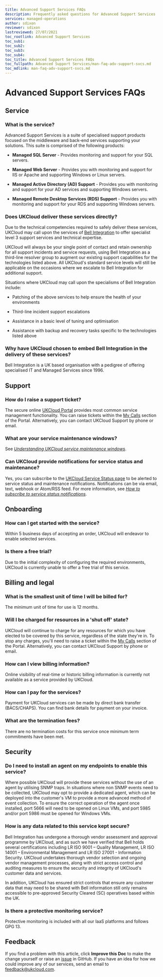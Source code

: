 ```yaml
---
title: Advanced Support Services FAQs
description: Frequently asked questions for Advanced Support Services
services: managed-operations
author: sdixon
reviewer: sdixon
lastreviewed: 27/07/2021
toc_rootlink: Advanced Support Services
toc_sub1: 
toc_sub2:
toc_sub3:
toc_sub4:
toc_title: Advanced Support Services FAQs
toc_fullpath: Advanced Support Services/man-faq-adv-support-svcs.md
toc_mdlink: man-faq-adv-support-svcs.md
---
```


# Advanced Support Services FAQs

## Service

### What is the service?

Advanced Support Services is a suite of specialised support products focused on the middleware and back-end services supporting your solutions. This suite is comprised of the following products:

- **Managed SQL Server** - Provides monitoring and support for your SQL servers.

- **Managed Web Server** - Provides you with monitoring and support for IIS or Apache and supporting Windows or Linux servers.

- **Managed Active Directory (AD) Support** - Provides you with monitoring and support for your AD services and supporting Windows servers.

- **Managed Remote Desktop Services (RDS) Support** - Provides you with monitoring and support for your RDS and supporting Windows servers.

### Does UKCloud deliver these services directly?

Due to the technical competencies required to safely deliver these services, UKCloud may call upon the services of [Bell Integration](https://www.bell-integration.com/) to offer specialist level 3 support services and technical expertise.

UKCloud will always be your single point of contact and retain ownership for all support incidents and service requests, using Bell Integration as a third-line resolver group to augment our existing support capabilities for the technologies listed above. All UKCloud's standard service levels will still be applicable on the occasions where we escalate to Bell Integration for additional support.

Situations where UKCloud may call upon the specialisms of Bell Integration include: 

- Patching of the above services to help ensure the health of your environments

- Third-line incident support escalations

- Assistance in a basic level of tuning and optimisation

- Assistance with backup and recovery tasks specific to the technologies listed above

### Why have UKCloud chosen to embed Bell Integration in the delivery of these services?

Bell Integration is a UK based organisation with a pedigree of offering specialised IT and Managed Services since 1996.

## Support

### How do I raise a support ticket?

The secure online [UKCloud Portal](https://portal.ukcloud.com/login) provides most common service management functionality. You can raise tickets within the [My Calls](https://portal.skyscapecloud.com/support/ivanti) section of the Portal. Alternatively, you can contact UKCloud Support by phone or email.

### What are your service maintenance windows?

See [*Understanding UKCloud service maintenance windows*](../other/other-ref-maintenance-windows.md).

### Can UKCloud provide notifications for service status and maintenance?

Yes, you can subscribe to the [UKCloud Service Status page](https://status.ukcloud.com/) to be alerted to service status and maintenance notifications. Notifications can be via email, text, webhook or Atom/RSS feed. For more information, see [*How to subscribe to service status notifications*](../other/other-how-subscribe-service-status.md).

## Onboarding

### How can I get started with the service?

Within 5 business days of accepting an order, UKCloud will endeavor to enable selected services.

### Is there a free trial?

Due to the initial complexity of configuring the required environments, UKCloud is currently unable to offer a free trial of this service.

## Billing and legal

### What is the smallest unit of time I will be billed for?

The minimum unit of time for use is 12 months.

### Will I be charged for resources in a 'shut off' state?

UKCloud will continue to charge for any resources for which you have elected to be covered by this service, regardless of the state they're in. To stop any charges, you'll need to raise a ticket within the [My Calls](https://portal.skyscapecloud.com/support/ivanti) section of the Portal. Alternatively, you can contact UKCloud Support by phone or email.

### How can I view billing information?

Online visibility of real-time or historic billing information is currently not available as a service provided by UKCloud.

### How can I pay for the services?

Payment for UKCloud services can be made by direct bank transfer (BACS/CHAPS). You can find bank details for payment on your invoice.

### What are the termination fees?

There are no termination costs for this service once minimum term commitments have been met.

## Security

### Do I need to install an agent on my endpoints to enable this service?

Where possible UKCloud will provide these services without the use of an agent by utilising SNMP traps. In situations where non SNMP events need to be collected, UKCloud may opt to provide a dedicated agent, which can be deployed into the customer's VM to provide a more advanced method of event collection. To ensure the correct operation of the agent once installed, port 5666 will need to be opened on Linux VMs, and port 5985 and/or port 5986 must be opened for Windows VMs.

### How is any data related to this service kept secure?

Bell Integration has undergone a thorough vendor assessment and approval programme by UKCloud, and as such we have verified that Bell holds several certifications including LR ISO 9001 – Quality Management, LR ISO 14001 – Environmental Management and LR ISO 27001 - Information Security. UKCloud undertakes thorough vendor selection and ongoing vendor management processes, along with strict access control and auditing measures to ensure the security and integrity of UKCloud's customer data and services.

In addition, UKCloud has ensured strict controls that ensure any customer data that may need to be shared with Bell information still only remains accessible to pre-approved Security Cleared (SC) operatives based within the UK.

### Is there a protective monitoring service?

Protective monitoring is included with all our IaaS platforms and follows GPG 13.

## Feedback

If you find a problem with this article, click **Improve this Doc** to make the change yourself or raise an [issue](https://github.com/UKCloud/documentation/issues) in GitHub. If you have an idea for how we could improve any of our services, send an email to <feedback@ukcloud.com>.
